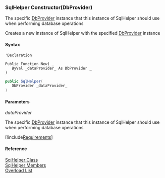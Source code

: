 ﻿### SqlHelper Constructor(DbProvider)

The specific [DbProvider](FChoice.Common~FChoice.Common.Data.DbProvider.md) instance that this instance of SqlHelper should use when performing database operations

Creates a new instance of SqlHelper with the specified [DbProvider](FChoice.Common~FChoice.Common.Data.DbProvider.md) instance

#### Syntax

```vbnet
'Declaration

Public Function New( _
   ByVal _dataProvider_ As DbProvider _
)
```

```csharp
public SqlHelper( 
   DbProvider _dataProvider_
)
```

#### Parameters

_dataProvider_

The specific [DbProvider](FChoice.Common~FChoice.Common.Data.DbProvider.md) instance that this instance of SqlHelper should use when performing database operations

[!include[Requirements](../partials/requirements.md)]

#### Reference

[SqlHelper Class](FChoice.Common~FChoice.Common.Data.SqlHelper.md)  
[SqlHelper Members](FChoice.Common~FChoice.Common.Data.SqlHelper_members.md)  
[Overload List](FChoice.Common~FChoice.Common.Data.SqlHelper~_ctor.md)